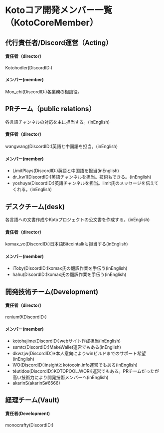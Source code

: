 # Kotoコア開発メンバー一覧（KotoCoreMember）


## 代行責任者/Discord運営（Acting）
#### 責任者（director）
Kotohodler(DiscordID:)  
#### メンバー(member)
Mon_chi(DiscordID:)各業務の相談役。

## PRチーム（public relations）
各言語チャンネルの対応を主に担当する。(inEnglish)  
#### 責任者（director）
wangwang(DiscordID:)英語と中国語を担当。(inEnglish)
#### メンバー(member)
- LimitPlays(DiscordID:)英語と中国語を担当(inEnglish)
- dr_kw1(DiscordID:)英語チャンネルを担当。技術もできる。(inEnglish)  
- yoshuya(DiscordID:)英語チャンネルを担当。limit氏のメッセージを伝えてくれる。(inEnglish)  


## デスクチーム(desk)
各言語への文書作成やKotoプロジェクトの公文書を作成する。(inEnglish)  
#### 責任者（director）
komax_vc(DiscordID:)日本語Bitcointalkも担当する(inEnglish)    
#### メンバー(member)
- iToby(DiscordID:)komax氏の翻訳作業を手伝う(inEnglish)  
- hahu(DiscordID:)komax氏の翻訳作業を手伝う(inEnglish)  


## 開発技術チーム(Development)
#### 責任者（director）
renium9(DiscordID:)
#### メンバー(member)
- kotohajime(DiscordID:)webサイト作成担当(inEnglish)  
- ssmtc(DiscordID:)MakeWallet運営でもある(inEnglish)  
- dkwzjw(DiscordID:)※本人意向によりwinビルドまでのサポート希望(inEnglish)  
- WO(DiscordID:)insightとkotocoin.info運営でもある(inEnglish)  
- téutidos(DiscordID:)KOTOPOOL.WORK運営でもある。PRチームだったが高い技術力により開発技術メンバーへ(inEnglish)  
- akarinS(akarinS#6566)


## 経理チーム(Vault)
#### 責任者(Development)
monocrafty(DiscordID:)
